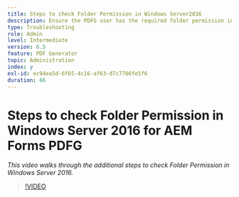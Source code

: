```yaml
---
title: Steps to check Folder Permission in Windows Server2016
description: Ensure the PDFG user has the required folder permission in Windows Server 2016
type: Troubleshooting
role: Admin
level: Intermediate
version: 6.5
feature: PDF Generator
topic: Administration
index: y
exl-id: ec94ea5d-6f65-4c16-af63-d7c7766fe5f6
duration: 66
---
```

# Steps to check Folder Permission in Windows Server 2016 for AEM Forms PDFG

*This video walks through the additional steps to check Folder Permission in Windows Server 2016.*

>[!VIDEO](https://video.tv.adobe.com/v/335519?quality=12&learn=on)
